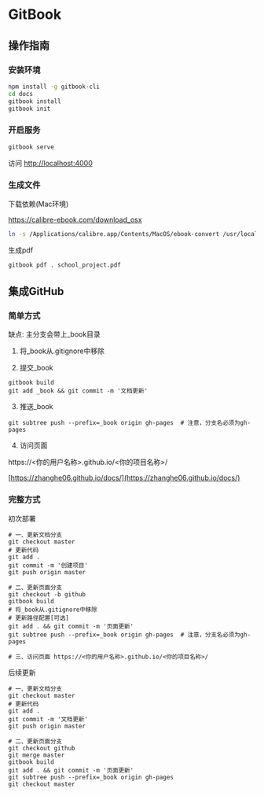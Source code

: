 # GitBook

## 操作指南

### 安装环境
```bash
npm install -g gitbook-cli
cd docs
gitbook install
gitbook init
```

### 开启服务
```bash
gitbook serve
```

访问 [http://localhost:4000](http://localhost:4000)

### 生成文件

下载依赖(Mac环境)

https://calibre-ebook.com/download_osx

```bash
ln -s /Applications/calibre.app/Contents/MacOS/ebook-convert /usr/local/bin
```

生成pdf
```bash
gitbook pdf . school_project.pdf
```

## 集成GitHub

### 简单方式

缺点: 主分支会带上_book目录

1. 将_book从.gitignore中移除

2. 提交_book
```
gitbook build
git add _book && git commit -m '文档更新'
```

3. 推送_book
```
git subtree push --prefix=_book origin gh-pages  # 注意，分支名必须为gh-pages
```

4. 访问页面

https://<你的用户名称>.github.io/<你的项目名称>/

[https://zhanghe06.github.io/docs/](https://zhanghe06.github.io/docs/)

### 完整方式

初次部署
```
# 一、更新文档分支
git checkout master
# 更新代码
git add .
git commit -m '创建项目'
git push origin master

# 二、更新页面分支
git checkout -b github
gitbook build
# 将_book从.gitignore中移除
# 更新路径配置[可选]
git add . && git commit -m '页面更新'
git subtree push --prefix=_book origin gh-pages  # 注意，分支名必须为gh-pages

# 三、访问页面 https://<你的用户名称>.github.io/<你的项目名称>/
```

后续更新
```
# 一、更新文档分支
git checkout master
# 更新代码
git add .
git commit -m '文档更新'
git push origin master

# 二、更新页面分支
git checkout github
git merge master
gitbook build
git add . && git commit -m '页面更新'
git subtree push --prefix=_book origin gh-pages
git checkout master
```
